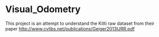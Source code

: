 # Visual_Odometry

This project is an attempt to understand the Kitti raw dataset from their paper 
http://www.cvlibs.net/publications/Geiger2013IJRR.pdf
